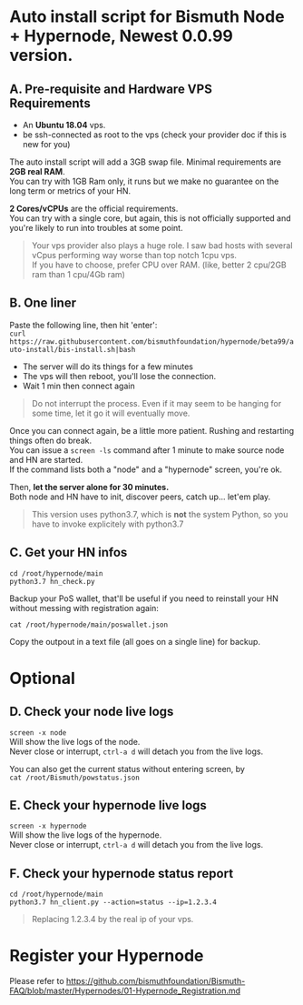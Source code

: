 # Auto install script for Bismuth Node + Hypernode, Newest 0.0.99 version.


## A. Pre-requisite and Hardware VPS Requirements

- An **Ubuntu 18.04** vps. 
- be ssh-connected as root to the vps (check your provider doc if this is new for you)

The auto install script will add a 3GB swap file. Minimal requirements are **2GB real RAM**.  
You can try with 1GB Ram only, it runs but we make no guarantee on the long term or metrics of your HN.

**2 Cores/vCPUs** are the official requirements.  
You can try with a single core, but again, this is not officially supported and you're likely to run into troubles at some point.

> Your vps provider also plays a huge role. I saw bad hosts with several vCpus performing way worse than top notch 1cpu vps.  
If you have to choose, prefer CPU over RAM. (like, better 2 cpu/2GB ram than 1 cpu/4Gb ram)

## B. One liner

Paste the following line, then hit 'enter':  
`curl https://raw.githubusercontent.com/bismuthfoundation/hypernode/beta99/auto-install/bis-install.sh|bash`

- The server will do its things for a few minutes
- The vps will then reboot, you'll lose the connection.  
- Wait 1 min then connect again

> Do not interrupt the process. Even if it may seem to be hanging for some time, let it go it will eventually move.

Once you can connect again, be a little more patient. Rushing and restarting things often do break.  
You can issue a `screen -ls` command after 1 minute to make source node and HN are started.  
If the command lists both a "node" and a "hypernode" screen, you're ok.

Then, **let the server alone for 30 minutes.**  
Both node and HN have to init, discover peers, catch up... let'em play.

> This version uses python3.7, which is **not** the system Python, so you have to invoke explicitely with python3.7

## C. Get your HN infos

`cd /root/hypernode/main`  
`python3.7 hn_check.py`

Backup your PoS wallet, that'll be useful if you need to reinstall your HN without messing with registration again:

`cat /root/hypernode/main/poswallet.json`

Copy the outpout in a text file (all goes on a single line) for backup.

# Optional

## D. Check your node live logs

`screen -x node`  
Will show the live logs of the node.  
Never close or interrupt, `ctrl-a d` will detach you from the live logs.

You can also get the current status without entering screen, by  
`cat /root/Bismuth/powstatus.json`

## E. Check your hypernode live logs

`screen -x hypernode`  
Will show the live logs of the hypernode.  
Never close or interrupt, `ctrl-a d` will detach you from the live logs.

## F. Check your hypernode status report

`cd /root/hypernode/main`  
`python3.7 hn_client.py --action=status --ip=1.2.3.4`  

> Replacing 1.2.3.4 by the real ip of your vps.

# Register your Hypernode

Please refer to https://github.com/bismuthfoundation/Bismuth-FAQ/blob/master/Hypernodes/01-Hypernode_Registration.md
